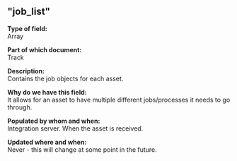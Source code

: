 ## "job_list"

**Type of field:**  
Array  

**Part of which document:**  
Track

**Description:**  
Contains the job objects for each asset.   

**Why do we have this field:**  
It allows for an asset to have multiple different jobs/processes it needs to go through.

**Populated by whom and when:**  
Integration server. When the asset is received.   

**Updated where and when:**  
Never - this will change at some point in the future. 
